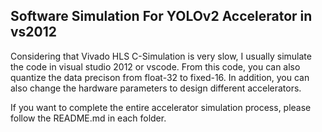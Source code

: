 ## Software Simulation For YOLOv2 Accelerator in vs2012
 Considering that Vivado HLS C-Simulation is very slow, I usually simulate the code in visual studio 2012 or vscode. From this code, you can also quantize the data precison from float-32 to fixed-16. In addition, you can also change the hardware parameters to design different accelerators.
 
If you want to complete the entire accelerator simulation process, please follow the README.md in each folder.




